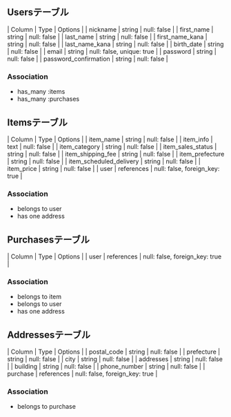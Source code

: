 ## Usersテーブル
| Column                | Type   | Options                   |
| nickname              | string | null: false               |
| first_name            | string | null: false               |
| last_name             | string | null: false               |
| first_name_kana       | string | null: false               |
| last_name_kana        | string | null: false               |
| birth_date            | string | null: false               |
| email                 | string | null: false, unique: true |
| password              | string | null: false               |
| password_confirmation | string | null: false               |
### Association
- has_many :items
- has_many :purchases

## Itemsテーブル
| Column                  | Type       | Options                        |
| item_name               | string     | null: false                    |
| item_info               | text       | null: false                    |
| item_category           | string     | null: false                    |
| item_sales_status       | string     | null: false                    |
| item_shipping_fee       | string     | null: false                    |
| item_prefecture         | string     | null: false                    |
| item_scheduled_delivery | string     | null: false                    |
| item_price              | string     | null: false                    |
| user                    | references | null: false, foreign_key: true |
### Association
- belongs to user
- has one address

## Purchasesテーブル
| Column | Type       | Options                        |
| user   | references | null: false, foreign_key: true |
### Association
- belongs to item
- belongs to user
- has one address

## Addressesテーブル
| Column       | Type       | Options                        |
| postal_code  | string     | null: false                    |
| prefecture   | string     | null: false                    |
| city         | string     | null: false                    |
| addresses    | string     | null: false                    |
| building     | string     | null: false                    |
| phone_number | string     | null: false                    |
| purchase     | references | null: false, foreign_key: true |
### Association
- belongs to purchase
